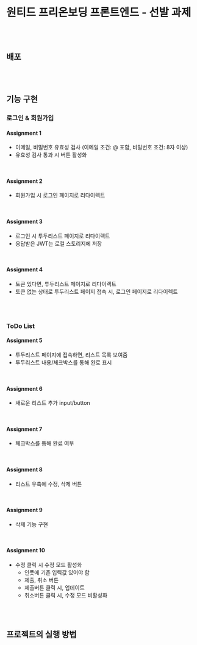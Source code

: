 # 원티드 프리온보딩 프론트엔드 - 선발 과제

<br><br>

## 배포 

<br><br>

## 기능 구현
### 로그인 & 회원가입
#### Assignment 1
- 이메일, 비밀번호 유효성 검사 (이메일 조건: @ 포함, 비밀번호 조건: 8자 이상)
- 유효성 검사 통과 시 버튼 활성화

<br>

#### Assignment 2
- 회원가입 시 로그인 페이지로 리다이렉트

<br>

#### Assignment 3
- 로그인 시 투두리스트 페이지로 리다이렉트
- 응답받은 JWT는 로컬 스토리지에 저장

<br>

#### Assignment 4
- 토큰 있다면, 투두리스트 페이지로 리다이렉트
- 토큰 없는 상태로 투두리스트 페이지 접속 시, 로그인 페이지로 리다이렉트

<br><br>

### ToDo List
#### Assignment 5
- 투두리스트 페이지에 접속하면, 리스트 목록 보여줌
- 투두리스트 내용/체크박스를 통해 완료 표시

<br>

#### Assignment 6
- 새로운 리스트 추가 input/button

<br>

#### Assignment 7
- 체크박스를 통해 완료 여부

<br>

#### Assignment 8
- 리스트 우측에 수정, 삭제 버튼

<br>

#### Assignment 9
- 삭제 기능 구현

<br>

#### Assignment 10
- 수정 클릭 시 수정 모드 활성화
  - 인풋에 기존 입력값 있어야 함
  - 제출, 취소 버튼
  - 제출버튼 클릭 시, 업데이트
  - 취소버튼 클릭 시, 수정 모드 비활성화


<br><br>

## 프로젝트의 실행 방법

